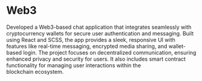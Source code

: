 # Web3

Developed a Web3-based chat application that integrates seamlessly with cryptocurrency wallets for secure user authentication and messaging. Built using React and SCSS, the app provides a sleek, responsive UI with features like real-time messaging, encrypted media sharing, and wallet-based login. The project focuses on decentralized communication, ensuring enhanced privacy and security for users. It also includes smart contract functionality for managing user interactions within the blockchain ecosystem.
